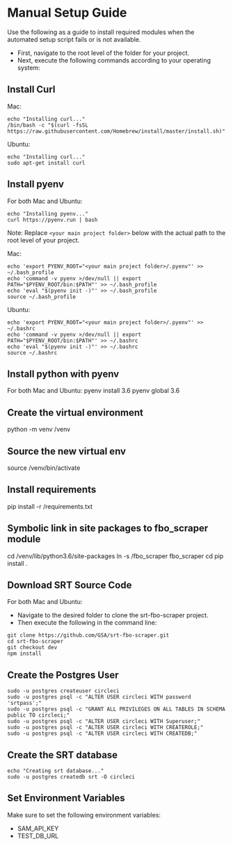 # Manual Setup Guide 
Use the following as a guide to install required modules when the automated setup script fails or is not available. 

* First, navigate to the root level of the folder for your project. 
* Next, execute the following commands according to your operating system: 

## Install Curl 
Mac: 
```
echo "Installing curl..."
/bin/bash -c "$(curl -fsSL https://raw.githubusercontent.com/Homebrew/install/master/install.sh)"
```

Ubuntu: 
```
echo "Installing curl..."
sudo apt-get install curl
```
## Install pyenv 
For both Mac and Ubuntu: 
```
echo "Installing pyenv..."
curl https://pyenv.run | bash
```

Note: Replace `<your main project folder>` below with the actual path to the root level of your project. 

Mac: 
```
echo 'export PYENV_ROOT="<your main project folder>/.pyenv"' >> ~/.bash_profile
echo 'command -v pyenv >/dev/null || export PATH="$PYENV_ROOT/bin:$PATH"' >> ~/.bash_profile
echo 'eval "$(pyenv init -)"' >> ~/.bash_profile
source ~/.bash_profile
```

Ubuntu: 
```
echo 'export PYENV_ROOT="<your main project folder>/.pyenv"' >> ~/.bashrc
echo 'command -v pyenv >/dev/null || export PATH="$PYENV_ROOT/bin:$PATH"' >> ~/.bashrc
echo 'eval "$(pyenv init -)"' >> ~/.bashrc
source ~/.bashrc
```
## Install python with pyenv
For both Mac and Ubuntu: 
pyenv install 3.6 
pyenv global 3.6

## Create the virtual environment
python -m venv <your main project folder>/venv

## Source the new virtual env
source <your main project folder>/venv/bin/activate

## Install requirements
pip install -r <your main project folder>/requirements.txt

## Symbolic link in site packages to fbo_scraper module
cd <your main project folder>/venv/lib/python3.6/site-packages 
ln -s <your main project folder>/fbo_scraper fbo_scraper 
cd <your main project folder>
pip install .

## Download SRT Source Code 
For both Mac and Ubuntu: 
* Navigate to the desired folder to clone the srt-fbo-scraper project. 
* Then execute the following in the command line: 
```
git clone https://github.com/GSA/srt-fbo-scraper.git
cd srt-fbo-scraper
git checkout dev
npm install
```

## Create the Postgres User 
```
sudo -u postgres createuser circleci
sudo -u postgres psql -c "ALTER USER circleci WITH password 'srtpass';"
sudo -u postgres psql -c "GRANT ALL PRIVILEGES ON ALL TABLES IN SCHEMA public TO circleci;"
sudo -u postgres psql -c "ALTER USER circleci WITH Superuser;"
sudo -u postgres psql -c "ALTER USER circleci WITH CREATEROLE;"
sudo -u postgres psql -c "ALTER USER circleci WITH CREATEDB;"

```

## Create the SRT database
```
echo "Creating srt database..."
sudo -u postgres createdb srt -O circleci
```

## Set Environment Variables 
Make sure to set the following environment variables: 
* SAM_API_KEY
* TEST_DB_URL
